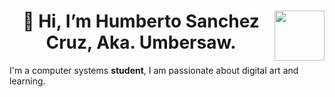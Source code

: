 
<div>

  <img align="right" src="https://static.wikia.nocookie.net/undertale/images/2/20/Annoying_Dog.gif/revision/latest?cb=20151211040233&path-prefix=es" alt="" width="80px"      height="80px"> <strong> <H1 align="center"> 👋 Hi, I’m Humberto Sanchez Cruz, Aka. Umbersaw. </H1> </strong>
</div>

 <div>
  <p> I'm a computer systems <strong>student</strong>, I am passionate about digital art and learning.
  </p>
 </div>
<!---
HumbertoSaw/HumbertoSaw is a ✨ special ✨ repository because its `README.md` (this file) appears on your GitHub profile.
You can click the Preview link to take a look at your changes.
--->
